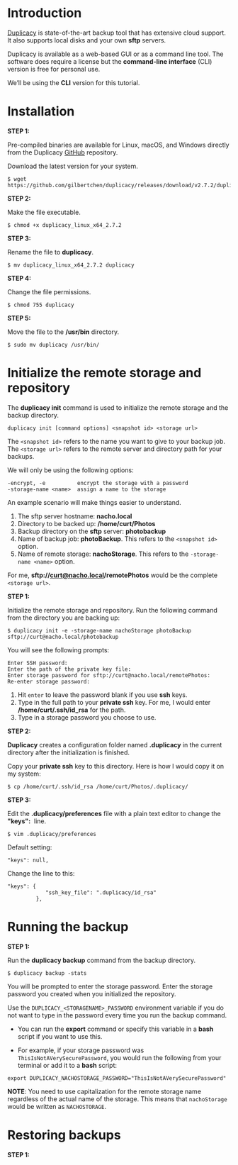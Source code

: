 # Introduction

[Duplicacy](https://duplicacy.com) is state-of-the-art backup tool that has extensive cloud support. It also supports local disks and your own **sftp** servers.     

Duplicacy is available as a web-based GUI or as a command line tool. 
The software does require a license but the **command-line interface** (CLI) version is free for personal use.  
  
We’ll be using the **CLI** version for this tutorial.

# Installation    

**STEP 1:**   

Pre-compiled binaries are available for Linux, macOS, and Windows directly from the Duplicacy [GitHub](https://github.com/gilbertchen/duplicacy/releases) repository.

Download the latest version for your system.
~~~
$ wget https://github.com/gilbertchen/duplicacy/releases/download/v2.7.2/duplicacy_linux_x64_2.7.2
~~~

**STEP 2:**    

Make the file executable.
~~~
$ chmod +x duplicacy_linux_x64_2.7.2
~~~
   
**STEP 3:**  

Rename the file to **duplicacy**.
~~~
$ mv duplicacy_linux_x64_2.7.2 duplicacy
~~~

**STEP 4:**  

Change the file permissions.
~~~
$ chmod 755 duplicacy
~~~

**STEP 5:**  

Move the file to the **/usr/bin** directory.
~~~
$ sudo mv duplicacy /usr/bin/
~~~

# Initialize the remote storage and repository

The **duplicacy init** command is used to initialize the remote storage and the backup directory.
~~~
duplicacy init [command options] <snapshot id> <storage url>
~~~
The `<snapshot id>` refers to the name you want to give to your backup job.    
The `<storage url>` refers to the remote server and directory path for your backups.

We will only be using the following options:
~~~
-encrypt, -e          encrypt the storage with a password
-storage-name <name>  assign a name to the storage
~~~

An example scenario will make things easier to understand.

1. The sftp server hostname: **nacho.local**
2. Directory to be backed up: **/home/curt/Photos** 
3. Backup directory on the **sftp** server: **photobackup**
4. Name of backup job: **photoBackup**. This refers to the `<snapshot id>` option.
5. Name of remote storage: **nachoStorage**. This refers to the `-storage-name <name>` option.

For me, **sftp://curt@nacho.local/remotePhotos** would be the complete `<storage url>`.    

**STEP 1:**      

Initialize the remote storage and repository. Run the following command from the directory you are backing up:
~~~
$ duplicacy init -e -storage-name nachoStorage photoBackup sftp://curt@nacho.local/photobackup
~~~
You will see the following prompts:
~~~
Enter SSH password:
Enter the path of the private key file:
Enter storage password for sftp://curt@nacho.local/remotePhotos:
Re-enter storage password:
~~~

1. Hit `enter` to leave the password blank if you use **ssh** keys.       
2. Type in the full path to your **private ssh** key. For me, I would enter **/home/curt/.ssh/id_rsa** for the path.  
3. Type in a storage password you choose to use.

**STEP 2:**    

**Duplicacy** creates a configuration folder named **.duplicacy** in the current directory after the initialization is finished.   

Copy your **private ssh** key to this directory. Here is how I would copy it on my system:
~~~
$ cp /home/curt/.ssh/id_rsa /home/curt/Photos/.duplicacy/
~~~

**STEP 3:**    

Edit the **.duplicacy/preferences** file with a plain text editor to change the **"keys":**&nbsp; line.
~~~
$ vim .duplicacy/preferences
~~~

Default setting:
~~~
"keys": null,
~~~

Change the line to this:
~~~
"keys": {
            "ssh_key_file": ".duplicacy/id_rsa"
         },
~~~

# Running the backup

**STEP 1:**    

Run the **duplicacy backup** command from the backup directory.
~~~
$ duplicacy backup -stats
~~~

You will be prompted to enter the storage password. 
Enter the storage password you created when you initialized the repository.

Use the `DUPLICACY_<STORAGENAME>_PASSWORD` environment variable if you do not want to type in the password every time you run the backup command.  

* You can run the **export** command or specify this variable in a **bash** script if you want to use this.

* For example, if your storage password was `ThisIsNotAVerySecurePassword`, you would run the following from your terminal or add it to a **bash** script:
~~~
export DUPLICACY_NACHOSTORAGE_PASSWORD="ThisIsNotAVerySecurePassword"
~~~

**NOTE**: You need to use capitalization for the remote storage name regardless of the actual name of the storage. This means that `nachoStorage` would be written as `NACHOSTORAGE`.     
  
# Restoring backups    

**STEP 1:**